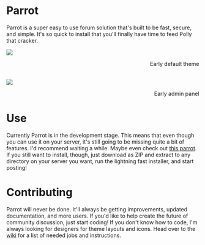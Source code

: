 Parrot
======

Parrot is a super easy to use forum solution that's built to be fast, secure, and simple. It's so quick to install that you'll finally have time to feed Polly that cracker.

![](http://codingbean.com/uploads/parrot-default.png)
<div align="right">Early default theme</div>

<br/>

![](http://codingbean.com/uploads/parrot-admin-2.png)
<div align="right">Early admin panel</div>

Use
===

Currently Parrot is in the development stage. This means that even though you can use it on your server, it's still going to be missing quite a bit of features. I'd recommend waiting a while. Maybe even check out [this parrot](http://bit.ly/1jnMQ6S). If you still want to install, though, just download as ZIP and extract to any directory on your server you want, run the lightning fast installer, and start posting!

Contributing
=========

Parrot will never be done. It'll always be getting improvements, updated documentation, and more users. If you'd like to help create the future of community discussion, just start coding! If you don't know how to code, I'm always looking for designers for theme layouts and icons. Head over to the [wiki](http://github.com/Codingbean/Parrot/wiki/Contribute) for a list of needed jobs and instructions.
